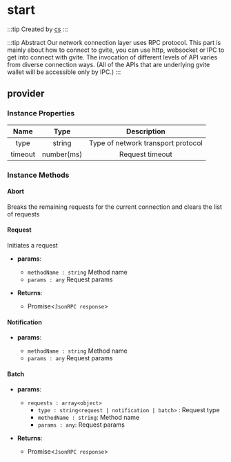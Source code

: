# start

:::tip Created by
[cs](https://github.com/lovelycs)
:::

:::tip Abstract
Our network connection layer uses RPC protocol.
This part is mainly about how to connect to gvite, you can use http, websocket or IPC to get into connect with gvite.
The invocation of different levels of API varies from diverse connection ways. (All of the APIs that are underlying gvite wallet will be accessible only by IPC.)
:::

## provider

### Instance Properties

|  Name  | Type | Description |
|:------------:|:-----:|:-----:|
| type |  string | Type of network transport protocol |
| timeout | number(ms) | Request timeout |

### Instance Methods

#### Abort
Breaks the remaining requests for the current connection and clears the list of requests

#### Request
Initiates a request

- **params**: 

  * `methodName : string` Method name
  * `params : any` Request params

- **Returns**:
    - Promise<`JsonRPC response`>

#### Notification

- **params**: 

  * `methodName : string` Method name
  * `params : any` Request params

#### Batch

- **params**: 

  * `requests : array<object>` 
	- `type : string<request | notification | batch>` : Request type
    - `methodName : string`: Method name
    - `params : any`: Request params

- **Returns**:
    - Promise<`JsonRPC response`>

